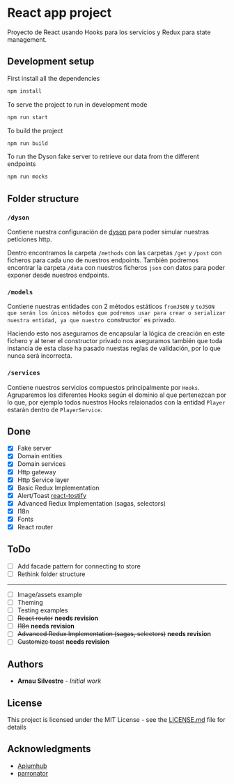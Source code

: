 # React app project
Proyecto de React usando Hooks para los servicios y Redux para state management.

## Development setup
First install all the dependencies
``` bash
npm install
```

To serve the project to run in development mode
``` bash
npm run start
```

To build the project
``` bash
npm run build
```

To run the Dyson fake server to retrieve our data from the different endpoints
``` bash
npm run mocks
```

## Folder structure

### `/dyson`
Contiene nuestra configuración de [dyson](https://github.com/webpro/dyson) para poder simular nuestras peticiones http.

Dentro encontramos la carpeta `/methods` con las carpetas `/get` y `/post` con ficheros para cada uno de nuestros endpoints.
También podremos encontrar la carpeta `/data` con nuestros ficheros `json` con datos para poder exponer desde nuestros endpoints.  

### `/models`
Contiene nuestras entidades con 2 métodos estáticos `fromJSON` y `toJSON que serán los únicos métodos que podremos usar para crear o serializar nuestra entidad, ya que nuestro `constructor` es privado.

Haciendo esto nos aseguramos de encapsular la lógica de creación en este fichero y al tener el constructor privado nos aseguramos también que toda instancia de esta clase ha pasado nuestas reglas de validación, por lo que nunca será incorrecta.

### `/services`
Contiene nuestros servicios compuestos principalmente por `Hooks`. Agruparemos los diferentes Hooks según el dominio al que pertenezcan por lo que, por ejemplo todos nuestros Hooks relaionados con la entidad `Player` estarán dentro de `PlayerService`.

## Done

- [x] Fake server
- [x] Domain entities
- [x] Domain services
- [x] Http gateway
- [x] Http Service layer
- [x] Basic Redux Implementation
- [x] Alert/Toast [react-tostify](https://github.com/fkhadra/react-toastify)
- [x] Advanced Redux Implementation (sagas, selectors)
- [x] I18n
- [x] Fonts
- [x] React router

## ToDo
- [ ] Add facade pattern for connecting to store
- [ ] Rethink folder structure
---
- [ ] Image/assets example
- [ ] Theming
- [ ] Testing examples
- [ ] ~~React router~~ **needs revision**
- [ ] ~~I18n~~ **needs revision**
- [ ] ~~Advanced Redux Implementation (sagas, selectors)~~ **needs revision**
- [ ] ~~Customize toast~~ **needs revision**

## Authors

* **Arnau Silvestre** - *Initial work*


## License

This project is licensed under the MIT License - see the [LICENSE.md](https://github.com/arnausd23/match-app/blob/master/LICENSE) file for details

## Acknowledgments

* [Apiumhub](https://apiumhub.com/)
* [parronator](https://github.com/parronator/)
